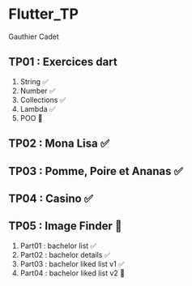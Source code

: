 # Flutter_TP

Gauthier Cadet

## TP01 : Exercices dart
1. String ✅
2. Number ✅
3. Collections ✅
4. Lambda ✅
5. POO 🔄️

## TP02 : Mona Lisa ✅

## TP03 : Pomme, Poire et Ananas ✅

## TP04 : Casino ✅

## TP05 : Image Finder 🔄️
1. Part01 : bachelor list ✅
2. Part02 : bachelor details ✅
3. Part03 : bachelor liked list v1 ✅
4. Part04 : bachelor liked list v2 🔄️
